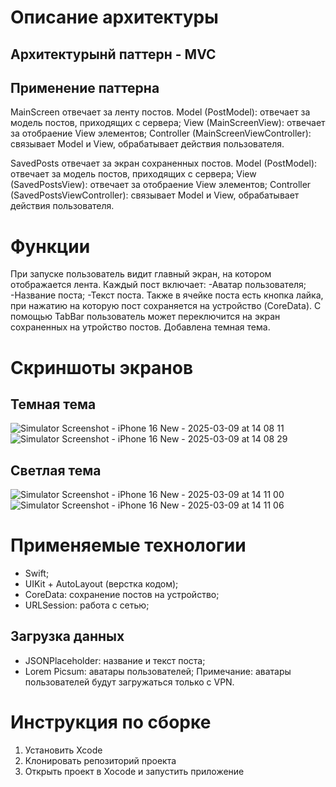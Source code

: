 # Описание архитектуры
## Архитектурынй паттерн - MVC
## Применение паттерна

MainScreen отвечает за ленту постов.
Model (PostModel): отвечает за модель постов, приходящих с сервера;
View (MainScreenView): отвечает за отобраение View элементов;
Controller (MainScreenViewController): связывает Model и View, обрабатывает действия пользователя.

SavedPosts отвечает за экран сохраненных постов.
Model (PostModel): отвечает за модель постов, приходящих с сервера;
View (SavedPostsView): отвечает за отобраение View элементов;
Controller (SavedPostsViewController): связывает Model и View, обрабатывает действия пользователя.

# Функции 
При запуске пользователь видит главный экран, на котором отображается лента. 
Каждый пост включает:
-Аватар пользователя;
-Название поста;
-Текст поста.
Также в ячейке поста есть кнопка лайка, при нажатию на которую пост сохраняется на устройство (CoreData).
С помощью TabBar пользователь может переключится на экран сохраненных на утройство постов.
Добавлена темная тема.

# Скриншоты экранов
## Темная тема
![Simulator Screenshot - iPhone 16 New - 2025-03-09 at 14 08 11](https://github.com/user-attachments/assets/2d8e2d70-2881-4a6d-a4c4-18b06def578f)
![Simulator Screenshot - iPhone 16 New - 2025-03-09 at 14 08 29](https://github.com/user-attachments/assets/69d29c3f-f4ff-470e-9850-7e7a718c0127)
## Светлая тема
![Simulator Screenshot - iPhone 16 New - 2025-03-09 at 14 11 00](https://github.com/user-attachments/assets/eaf1b2e5-16b8-4157-85c4-d1f91ea6dabb)
![Simulator Screenshot - iPhone 16 New - 2025-03-09 at 14 11 06](https://github.com/user-attachments/assets/ac70f2c1-928e-44b4-92d6-0d057276da30)

# Применяемые технологии
- Swift;
- UIKit + AutoLayout (верстка кодом);
- CoreData: сохранение постов на устройство;
- URLSession: работа с сетью;
## Загрузка данных 
- JSONPlaceholder: название и текст поста;
- Lorem Picsum: аватары пользователей;
Примечание: аватары пользователей будут загружаться только с VPN.

# Инструкция по сборке
1. Установить Xcode
2. Клонировать репозиторий проекта
3. Открыть проект в Xocode и запустить приложение


